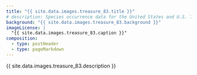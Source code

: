 ```yaml
---
title: "{{ site.data.images.treasure_83.title }}"
# description: Species occurrence data for the United States and U.S. Territories.
background: "{{ site.data.images.treasure_83.background }}"
imageLicense: |
  "{{ site.data.images.treasure_83.caption }}"
composition:
  - type: postHeader
  - type: pageMarkdown
---
```


{{ site.data.images.treasure_83.description }}